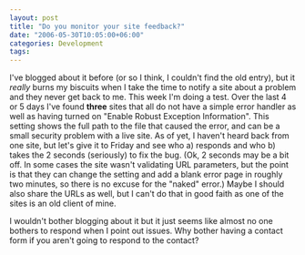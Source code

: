 ```yaml
---
layout: post
title: "Do you monitor your site feedback?"
date: "2006-05-30T10:05:00+06:00"
categories: Development 
tags: 
---
```


I've blogged about it before (or so I think, I couldn't find the old entry), but it <i>really</i> burns my biscuits when I take the time to notify a site about a problem and they never get back to me. This week I'm doing a test. Over the last 4 or 5 days I've found <b>three</b> sites that all do not have a simple error handler as well as having turned on "Enable Robust Exception Information". This setting shows the full path to the file that caused the error, and can be a small security problem with a live site. As of yet, I haven't heard back from one site, but let's give it to Friday and see who a) responds and who b) takes the 2 seconds (seriously) to fix the bug. (Ok, 2 seconds may be a bit off. In some cases the site wasn't validating URL parameters, but the point is that they can change the setting and add a blank error page in roughly two minutes, so there is no excuse for the "naked" error.) Maybe I should also share the URLs as well, but I can't do that in good faith as one of the sites is an old client of mine.

I wouldn't bother blogging about it but it just seems like almost no one bothers to respond when I point out issues. Why bother having a contact form if you aren't going to respond to the contact?